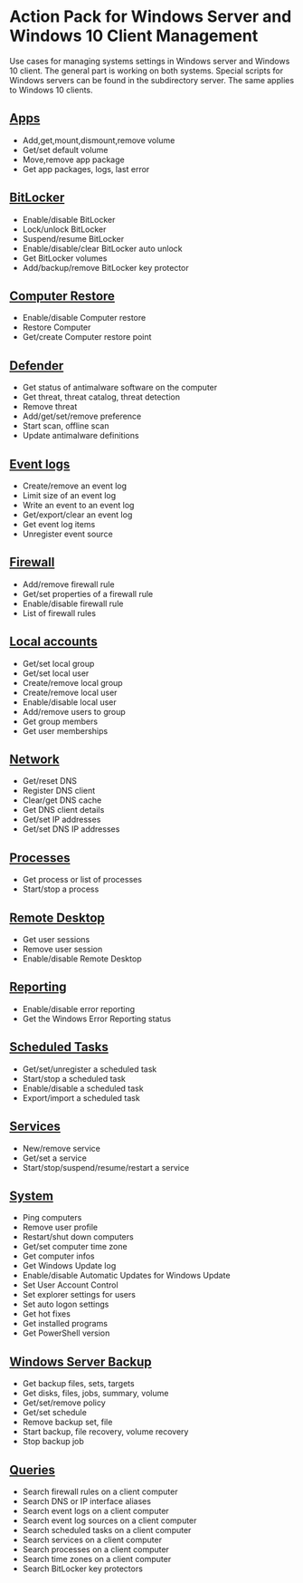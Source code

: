 # Action Pack for Windows Server and Windows 10 Client Management 
Use cases for managing systems settings in Windows server and Windows 10 client. The general part is working on both systems. Special scripts for Windows servers can be found in the subdirectory server. The same applies to Windows 10 clients.

## [Apps](./Clients/Apps)

+ Add,get,mount,dismount,remove volume
+ Get/set default volume
+ Move,remove app package
+ Get app packages, logs, last error

## [BitLocker](./BitLocker)

+ Enable/disable BitLocker
+ Lock/unlock BitLocker
+ Suspend/resume BitLocker
+ Enable/disable/clear BitLocker auto unlock
+ Get BitLocker volumes
+ Add/backup/remove BitLocker key protector

## [Computer Restore](./Clients/ComputerRestore)

+ Enable/disable Computer restore
+ Restore Computer
+ Get/create Computer restore point

## [Defender](./Defender)

+ Get status of antimalware software on the computer
+ Get threat, threat catalog, threat detection
+ Remove threat
+ Add/get/set/remove preference
+ Start scan, offline scan
+ Update antimalware definitions 

## [Event logs](./EventLogs)

+ Create/remove an event log
+ Limit size of an event log
+ Write an event to an event log
+ Get/export/clear an event log
+ Get event log items
+ Unregister event source

## [Firewall](./Firewall)

+ Add/remove firewall rule
+ Get/set properties of a firewall rule
+ Enable/disable firewall rule
+ List of firewall rules

## [Local accounts](./LocalAccounts)

+ Get/set local group
+ Get/set local user
+ Create/remove local group
+ Create/remove local user
+ Enable/disable local user
+ Add/remove users to group
+ Get group members
+ Get user memberships

## [Network](./Network)

+ Get/reset DNS 
+ Register DNS client
+ Clear/get DNS cache
+ Get DNS client details
+ Get/set IP addresses
+ Get/set DNS IP addresses

## [Processes](./Processes)

+ Get process or list of processes
+ Start/stop a process

## [Remote Desktop](./RemoteDesktop)

+ Get user sessions
+ Remove user session
+ Enable/disable Remote Desktop

## [Reporting](./Reporting)

+ Enable/disable error reporting
+ Get the Windows Error Reporting status

## [Scheduled Tasks](./ScheduledTasks)

+ Get/set/unregister a scheduled task
+ Start/stop a scheduled task
+ Enable/disable a scheduled task
+ Export/import a scheduled task

## [Services](./Services)

+ New/remove service
+ Get/set a service
+ Start/stop/suspend/resume/restart a service

## [System](./System)

+ Ping computers
+ Remove user profile
+ Restart/shut down computers
+ Get/set computer time zone
+ Get computer infos
+ Get Windows Update log 
+ Enable/disable Automatic Updates for Windows Update
+ Set User Account Control
+ Set explorer settings for users
+ Set auto logon settings
+ Get hot fixes
+ Get installed programs
+ Get PowerShell version

## [Windows Server Backup](./Server/Backup)

+ Get backup files, sets, targets
+ Get disks, files, jobs, summary, volume
+ Get/set/remove policy
+ Get/set schedule
+ Remove backup set, file
+ Start backup, file recovery, volume recovery
+ Stop backup job

## [Queries](./_QUERY_)

+ Search firewall rules on a client computer
+ Search DNS or IP interface aliases
+ Search event logs on a client computer
+ Search event log sources on a client computer
+ Search scheduled tasks on a client computer
+ Search services on a client computer
+ Search processes on a client computer
+ Search time zones on a client computer
+ Search BitLocker key protectors

